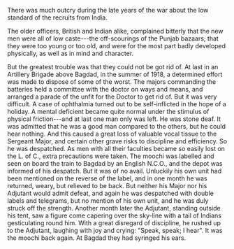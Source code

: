 There was much outcry during the late years of the war about the low standard of the recruits from India.

The older officers, British and Indian alike, complained bitterly that the new men were all of low caste---the off-scourings of the Punjab bazaars; that they were too young or too old, and were for the most part badly developed physically, as well as in mind and character.

But the greatest trouble was that they could not be got rid of. At last in an Artillery Brigade above Bagdad, in the summer of 1918, a determined effort was made to dispose of some of the worst. The majors commanding the batteries held a committee with the doctor on ways and means, and arranged a parade of the unfit for the Doctor to get rid of. But it was very difficult. A case of ophthalmia turned out to be self-inflicted in the hope of a holiday. A mental deficient became quite normal under the stimulus of physical friction---and at last one man only was left. He was stone deaf. It was admitted that he was a good man compared to the others, but he could hear nothing. And this caused a great loss of valuable vocal tissue to the Sergeant Major, and certain other grave risks to discipline and efficiency. So he was despatched. As men with all their faculties became so easily lost on the L. of C., extra precautions were taken. The moochi was labelled and seen on board the train to Bagdad by an English N.C.O., and the depot was informed of his despatch. But it was of no avail. Unluckily his own unit had been mentioned on the reverse of the label, and in one month he was returned, weary, but relieved to be back. But neither his Major nor his Adjutant would admit defeat, and again he was despatched with double labels and telegrams, but no mention of his own unit, and he was duly struck off the strength. Another month later the Adjutant, standing outside his tent, saw a figure come capering over the sky-line with a tail of Indians gesticulating round him. With a great disregard of discipline, he rushed up to the Adjutant, laughing with joy and crying: "Speak, speak; I hear". It was the moochi back again. At Bagdad they had syringed his ears.
